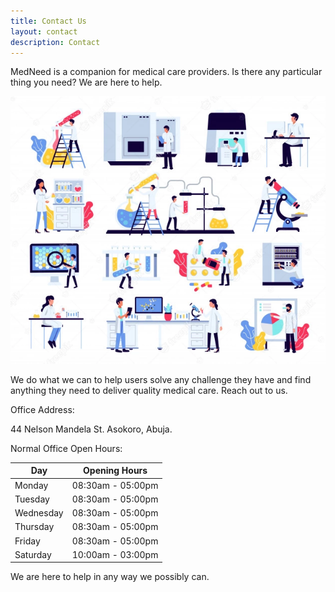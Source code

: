 ```yaml
---
title: Contact Us
layout: contact
description: Contact
---
```



MedNeed is a companion for medical care providers. Is there any particular thing you need? We are here to help.

![Medical Equipment](/images/illustrations/med-equipment.webp)

We do what we can to help users solve any challenge they have and find anything they need to deliver quality medical care. Reach out to us.  

Office Address:

44 Nelson Mandela St.
Asokoro, Abuja.


Normal Office Open Hours:

| Day       | Opening Hours   |
| --------- | --------------- |
| Monday    | 08:30am - 05:00pm |
| Tuesday   | 08:30am - 05:00pm |
| Wednesday | 08:30am - 05:00pm |
| Thursday  | 08:30am - 05:00pm |
| Friday    | 08:30am - 05:00pm |
| Saturday  | 10:00am - 03:00pm |

We are here to help in any way we possibly can.